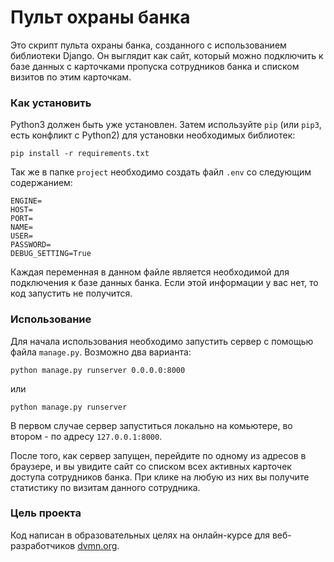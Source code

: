 # Пульт охраны банка

Это скрипт пульта охраны банка, созданного с использованием библиотеки Django. Он выглядит как сайт, который можно подключить
к базе данных с карточками пропуска сотрудников банка и списком визитов по этим карточкам.

### Как установить

Python3 должен быть уже установлен. 
Затем используйте `pip` (или `pip3`, есть конфликт с Python2) для установки необходимых библиотек:
```
pip install -r requirements.txt
```
Так же в папке `project` необходимо создать файл `.env` со следующим содержанием:
```dotenv
ENGINE=
HOST=
PORT=
NAME=
USER=
PASSWORD=
DEBUG_SETTING=True
```
Каждая переменная в данном файле является необходимой для подключения к базе данных банка. Если этой информации у вас нет, то код запустить не получится.

### Использование

Для начала использования необходимо запустить сервер с помощью файла `manage.py`. Возможно два варианта:

```commandline
python manage.py runserver 0.0.0.0:8000
```
или
```commandline
python manage.py runserver
```
В первом случае сервер запуститься локально на комьютере, во втором - по адресу `127.0.0.1:8000`.

После того, как сервер запущен, перейдите по одному из адресов в браузере, и вы увидите сайт со списком всех активных карточек
доступа сотрудников банка. При клике на любую из них вы получите статистику по визитам данного сотрудника.

### Цель проекта

Код написан в образовательных целях на онлайн-курсе для веб-разработчиков [dvmn.org](https://dvmn.org/).